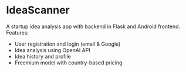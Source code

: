 # IdeaScanner
A startup idea analysis app with backend in Flask and Android frontend.
Features:
- User registration and login (email & Google)
- Idea analysis using OpenAI API
- Idea history and profile
- Freemium model with country-based pricing


